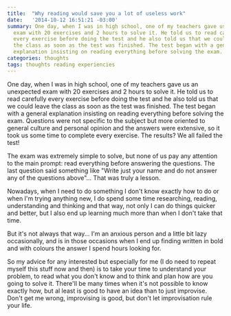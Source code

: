 ```yaml
---
title:  "Why reading would save you a lot of useless work"
date:   '2014-10-12 16:51:21 -03:00'
summary: One day, when I was in high school, one of my teachers gave us an unexpected
  exam with 20 exercises and 2 hours to solve it. He told us to read carefully
  every exercise before doing the test and he also told us that we could leave
  the class as soon as the test was finished. The test began with a general
  explanation insisting on reading everything before solving the exam.
categories: thoughts
tags: thoughts reading experiencies
---
```


One day, when I was in high school, one of my teachers gave us an unexpected
exam with 20 exercises and 2 hours to solve it. He told us to read carefully
every exercise before doing the test and he also told us that we could leave
the class as soon as the test was finished. The test began with a general
explanation insisting on reading everything before solving the exam. Questions 
were not specific to the subject but more oriented to general culture and 
personal opinion and the answers were extensive, so it took us some time to
complete every exercise. The results? We all failed the test!

The exam was extremely simple to solve, but none of us pay any attention to the
main prompt: read everything before answering the questions. The last question
said something like "Write just your name and do not answer any of the questions
above"... That was truly a lesson.

Nowadays, when I need to do something I don't know exactly how to do or when I'm
trying anything new, I do spend some time researching, reading, understanding
and thinking and that way, not only I can do things quicker and better, but I
also end up learning much more than when I don't take that time.

But it's not always that way... I'm an anxious person and a little bit lazy
occasionally, and is in those occasions when I end up finding written in bold
and with colours the answer I spend hours looking for.

So my advice for any interested but especially for me (I do need to repeat
myself this stuff now and then) is to take your time to understand
your problem, to read what you don't know and to think and plan how are you
going to solve it. There'll be many times when it's not possible to know exactly
how, but al least is good to have an idea than to just improvise. Don't get me
wrong, improvising is good, but don't let improvisation rule your life.
